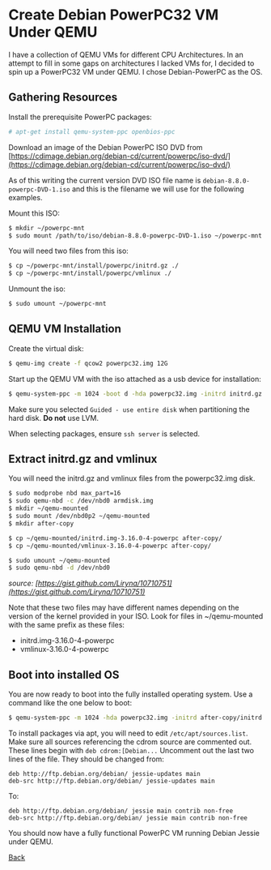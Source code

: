 # Create Debian PowerPC32 VM Under QEMU
I have a collection of QEMU VMs for different CPU Architectures.  In an attempt to fill in some gaps on architectures I lacked VMs for, I decided to spin up a PowerPC32 VM under QEMU.  I chose Debian-PowerPC as the OS.

## Gathering Resources

Install the prerequisite PowerPC packages:

```bash
# apt-get install qemu-system-ppc openbios-ppc
```

Download an image of the Debian PowerPC ISO DVD from [https://cdimage.debian.org/debian-cd/current/powerpc/iso-dvd/](https://cdimage.debian.org/debian-cd/current/powerpc/iso-dvd/)

As of this writing the current version DVD ISO file name is `debian-8.8.0-powerpc-DVD-1.iso` and this is the filename we will use for the following examples.

Mount this ISO:

```bash
$ mkdir ~/powerpc-mnt
$ sudo mount /path/to/iso/debian-8.8.0-powerpc-DVD-1.iso ~/powerpc-mnt
```

You will need two files from this iso:

```bash
$ cp ~/powerpc-mnt/install/powerpc/initrd.gz ./
$ cp ~/powerpc-mnt/install/powerpc/vmlinux ./
```

Unmount the iso:

```bash
$ sudo umount ~/powerpc-mnt
```

## QEMU VM Installation

Create the virtual disk:

```bash
$ qemu-img create -f qcow2 powerpc32.img 12G
```

Start up the QEMU VM with the iso attached as a usb device for installation:

```bash
$ qemu-system-ppc -m 1024 -boot d -hda powerpc32.img -initrd initrd.gz -kernel vmlinux -append  "cdrom-detect/try-usb=true" -usb -usbdevice disk:/full/path/to/iso/debian-8.8.0-powerpc-DVD-1.iso  -noreboot
```

Make sure you selected `Guided - use entire disk` when partitioning the hard disk.  **Do not** use LVM.

When selecting packages, ensure `ssh server` is selected.

## Extract initrd.gz and vmlinux

You will need the initrd.gz and vmlinux files from the powerpc32.img disk.

```bash
$ sudo modprobe nbd max_part=16
$ sudo qemu-nbd -c /dev/nbd0 armdisk.img
$ mkdir ~/qemu-mounted
$ sudo mount /dev/nbd0p2 ~/qemu-mounted
$ mkdir after-copy

$ cp ~/qemu-mounted/initrd.img-3.16.0-4-powerpc after-copy/
$ cp ~/qemu-mounted/vmlinux-3.16.0-4-powerpc after-copy/

$ sudo umount ~/qemu-mounted
$ sudo qemu-nbd -d /dev/nbd0
```
_source: [https://gist.github.com/Liryna/10710751](https://gist.github.com/Liryna/10710751)_
 
Note that these two files may have different names depending on the version of the kernel provided in your ISO.  Look for files in ~/qemu-mounted with the same prefix as these files:
* initrd.img-3.16.0-4-powerpc
* vmlinux-3.16.0-4-powerpc

## Boot into installed OS

You are now ready to boot into the fully installed operating system.  Use a command like the one below to boot:

```bash
$ qemu-system-ppc -m 1024 -hda powerpc32.img -initrd after-copy/initrd.img-3.16.0-4-powerpc -kernel after-copy/vmlinux-3.16.0-4-powerpc -append  "root=/dev/sda3" -redir tcp:7777::22
```

To install packages via apt, you will need to edit `/etc/apt/sources.list`.
Make sure all sources referencing the cdrom source are commented out.  These lines begin with `deb cdrom:[Debian...`
Uncomment out the last two lines of the file.  They should be changed from:

```
deb http://ftp.debian.org/debian/ jessie-updates main
deb-src http://ftp.debian.org/debian/ jessie-updates main
```

To:

```
deb http://ftp.debian.org/debian/ jessie main contrib non-free
deb-src http://ftp.debian.org/debian/ jessie main contrib non-free
```
You should now have a fully functional PowerPC VM running Debian Jessie under QEMU.

[Back](https://nstarke.github.io/)
